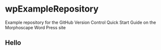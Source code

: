 # wpExampleRepository
Example repository for the GitHub Version Control Quick Start Guide on the Morphoscape Word Press site
## Hello
